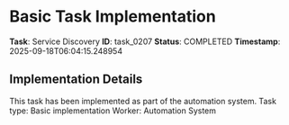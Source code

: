 # Basic Task Implementation

**Task**: Service Discovery
**ID**: task_0207
**Status**: COMPLETED
**Timestamp**: 2025-09-18T06:04:15.248954

## Implementation Details

This task has been implemented as part of the automation system.
Task type: Basic implementation
Worker: Automation System
